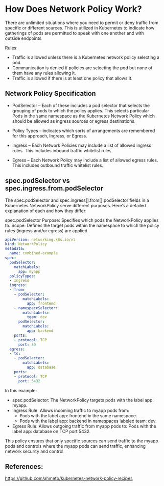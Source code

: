# How Does Network Policy Work?
There are unlimited situations where you need to permit or deny traffic from specific or different sources. This is utilized in Kubernetes to indicate how gatherings of pods are permitted to speak with one another and with outside endpoints.

Rules:

- Traffic is allowed unless there is a Kubernetes network policy selecting a pod.
- Communication is denied if policies are selecting the pod but none of them have any rules allowing it.
- Traffic is allowed if there is at least one policy that allows it.

## Network Policy Specification
- PodSelector – Each of these includes a pod selector that selects the grouping of pods to which the policy applies. This selects particular Pods in the same namespace as the Kubernetes Network Policy which should be allowed as ingress sources or egress destinations.

- Policy Types – indicates which sorts of arrangements are remembered for this approach, Ingress, or Egress.

- Ingress – Each Network Policies may include a list of allowed ingress rules. This includes inbound traffic whitelist rules.

- Egress – Each Network Policy may include a list of allowed egress rules. This includes outbound traffic whitelist rules.

## spec.podSelector vs spec.ingress.from.podSelector
The spec.podSelector and spec.ingress[].from[].podSelector fields in a Kubernetes NetworkPolicy serve different purposes. Here’s a detailed explanation of each and how they differ:

spec.podSelector
Purpose: Specifies which pods the NetworkPolicy applies to.
Scope: Defines the target pods within the namespace to which the policy rules (ingress and/or egress) are applied.

```yaml
apiVersion: networking.k8s.io/v1
kind: NetworkPolicy
metadata:
  name: combined-example
spec:
  podSelector:
    matchLabels:
      app: myapp
  policyTypes:
  - Ingress
  ingress:
  - from:
    - podSelector:
        matchLabels:
          app: frontend
    - namespaceSelector:
        matchLabels:
          team: dev
      podSelector:
        matchLabels:
          app: backend
    ports:
    - protocol: TCP
      port: 80
  egress:
  - to:
    - podSelector:
        matchLabels:
          app: database
    ports:
    - protocol: TCP
      port: 5432
```
In this example:

- spec.podSelector: The NetworkPolicy targets pods with the label app: myapp.
- Ingress Rule: Allows incoming traffic to myapp pods from:
   - Pods with the label app: frontend in the same namespace.
   - Pods with the label app: backend in namespaces labeled team: dev.
- Egress Rule: Allows outgoing traffic from myapp pods to:
        Pods with the label app: database on TCP port 5432.

This policy ensures that only specific sources can send traffic to the myapp pods and controls where the myapp pods can send traffic, enhancing network security and control.

## References:
https://github.com/ahmetb/kubernetes-network-policy-recipes
